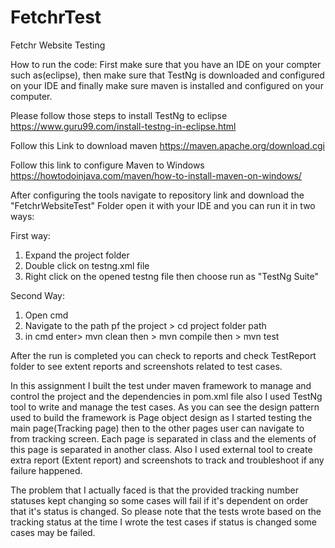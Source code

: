 # FetchrTest
Fetchr Website Testing

How to run the code:
First make sure that you have an IDE on your compter such as(eclipse), then make sure that TestNg is downloaded and configured on your IDE and finally make sure maven is 
installed and configured on your computer.

Please follow those steps to install TestNg to eclipse https://www.guru99.com/install-testng-in-eclipse.html

Follow this Link to download maven https://maven.apache.org/download.cgi

Follow this link to configure Maven to Windows https://howtodoinjava.com/maven/how-to-install-maven-on-windows/

After configuring the tools navigate to repository link and download the "FetchrWebsiteTest" Folder open it with your IDE and you can run it in two ways:

First way:
1. Expand the project folder 
2. Double click on testng.xml file
3. Right click on the opened testng file then choose run as "TestNg Suite"

Second Way:
1. Open cmd 
2. Navigate to the path pf the project > cd project folder path
3. in cmd enter> mvn clean then > mvn compile then > mvn test

After the run is completed you can check to reports and check TestReport folder to see extent reports and screenshots related to test cases.

In this assignment I built the test under maven framework to manage and control the project and the dependencies in pom.xml file also I used TestNg tool to write and manage the test cases. As you can see the design pattern used to build the framework is Page object design as I started testing the main page(Tracking page) then to the other pages user can navigate to from tracking screen. Each page is separated in class and the elements of this page is separated in another class. Also I used external tool to create extra report (Extent report) and screenshots to track and troubleshoot if any failure happened. 

The problem that I actually faced is that the provided tracking number statuses kept changing so some cases will fail if it's dependent on order that it's status is changed.
So please note that the tests wrote based on the tracking status at the time I wrote the test cases if status is changed some cases may be failed.
